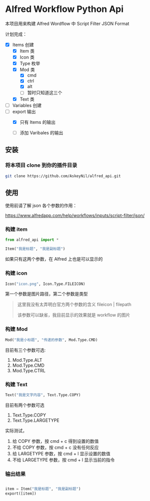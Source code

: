 # Alfred Workflow Python Api


本项目用来构建 Alfred Wordflow 中 Script Filter JSON Format

计划完成：
- [x] Items 创建
  - [x] Item 类
  - [x] Icon 类
  - [x] Type 枚举
  - [x] Mod 类
    - [x] cmd
    - [x] ctrl
    - [x] alt
    - [ ] 暂时只知道这三个
  - [x] Text 类
- [ ] Variables 创建
- [ ] export 输出
  - [x] 只有 Items 的输出
  - [ ] 添加 Varibales 的输出





## 安装

### 将本项目 clone 到你的插件目录
``` bash
git clone https://github.com/AskeyNil/alfred_api.git
```

## 使用

使用前请了解 json 各个参数的作用：

https://www.alfredapp.com/help/workflows/inputs/script-filter/json/

### 构建 item
``` python 
from alfred_api import *

Item("我是标题", "我是副标题")
```

如果只有这两个参数，在 Alfred 上也是可以显示的

### 构建 icon
``` python
Icon("icon.png", Icon.Type.FILEICON)
```

第一个参数是图片路径，第二个参数是类型

> 这里我没有太弄明白官方两个参数的含义 fileicon | filepath
>
> 该参数可以缺省，我目前显示的效果就是 workflow 的图片

### 构建 Mod
``` python 
Mod("我是小标题", "传递的参数", Mod.Type.CMD)
```

目前有三个参数可选:
1. Mod.Type.ALT
2. Mod.Type.CMD
3. Mod.Type.CTRL

### 构建 Text
``` python
Text("我是文字内容", Text.Type.COPY)
```

目前有两个参数可选
1. Text.Type.COPY
2. Text.Type.LARGETYPE

实际测试，
1. 给 COPY 参数，按 cmd + c 得到设置的数值
2. 不给 COPY 参数，按 cmd + c 没有任何反应
3. 给 LARGETYPE 参数，按 cmd + l 显示设置的数值
4. 不给 LARGETYPE 参数，按 cmd + l 显示当前的指令


### 输出结果

``` python

item = Item("我是标题", "我是副标题")
export([item])
```





